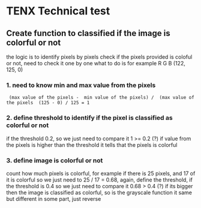 # TENX Technical test

## Create function to classified if the image is colorful or not
the logic is to identify pixels by pixels check if the pixels provided is coloful or not, need to check it one by one
what to do is 
for example R G B (122, 125, 0)
### 1. need to know min and max value from the pixels
`` 
(max value of the pixels -  min value of the pixels) /  (max value of the pixels 
(125 - 0) / 125 = 1
``
### 2. define threshold to identify if the pixel is classified as colorful or not
if the threshold 0.2, 
so we just need to compare it 1 >= 0.2 (?) 
if value from the pixels is higher than the threshold it tells that the pixels is colorful

### 3. define image is colorful or not
count how much pixels is colorful, for example if there is 25 pixels, and 17 of it is colorful so we just need to 25 / 17 = 0.68, again, define the threshold, 
if the threshold is 0.4 so we just need to compare it
0.68 > 0.4 (?) 
if its bigger then the image is classified as colorful, so is the grayscale function it same but different in some part, just reverse
